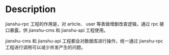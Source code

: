 # Description
jianshu-rpc 工程的作用是，对 article、 user 等表做增删改查逻辑，通过 rpc 接口暴露，供 jianshu-cms 和 jianshu-api 工程使用。

jianshu-cms 和 jianshu-api 工程都会对数据库进行操作，统一通过 jianshu-rpc 工程进行调用可以减少并发产生的问题。